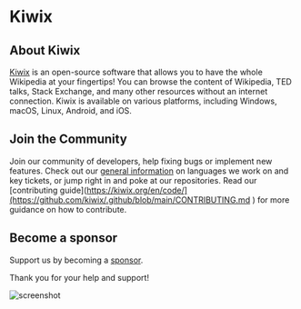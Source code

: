 # Kiwix

## About Kiwix
[Kiwix](https://kiwix.org) is an open-source software that allows you to have the whole Wikipedia at your fingertips! You can browse the content of Wikipedia, TED talks, Stack Exchange, and many other resources without an internet connection. Kiwix is available on various platforms, including Windows, macOS, Linux, Android, and iOS.

## Join the Community
Join our community of developers, help fixing bugs or implement new features. Check out our [general information](https://kiwix.org/en/code/) on languages we work on and key tickets, or jump right in and poke at our repositories. Read our [contributing guide](https://kiwix.org/en/code/](https://github.com/kiwix/.github/blob/main/CONTRIBUTING.md ) for more guidance on how to contribute.

## Become a sponsor
Support us by becoming a [sponsor](https://github.com/sponsors/kiwix).

Thank you for your help and support!

![screenshot](https://github.com/anupulu/.github/blob/patch-2/Kiwix%20-%20Frame%201.jpg)
